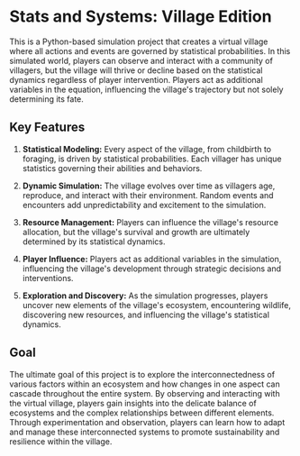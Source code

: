 # Stats and Systems: Village Edition

This is a Python-based simulation project that creates a virtual village where all actions and events are governed by statistical probabilities. In this simulated world, players can observe and interact with a community of villagers, but the village will thrive or decline based on the statistical dynamics regardless of player intervention. Players act as additional variables in the equation, influencing the village's trajectory but not solely determining its fate.

## Key Features

1. **Statistical Modeling:** Every aspect of the village, from childbirth to foraging, is driven by statistical probabilities. Each villager has unique statistics governing their abilities and behaviors.

2. **Dynamic Simulation:** The village evolves over time as villagers age, reproduce, and interact with their environment. Random events and encounters add unpredictability and excitement to the simulation.

3. **Resource Management:** Players can influence the village's resource allocation, but the village's survival and growth are ultimately determined by its statistical dynamics.

4. **Player Influence:** Players act as additional variables in the simulation, influencing the village's development through strategic decisions and interventions.

5. **Exploration and Discovery:** As the simulation progresses, players uncover new elements of the village's ecosystem, encountering wildlife, discovering new resources, and influencing the village's statistical dynamics.

## Goal

The ultimate goal of this project is to explore the interconnectedness of various factors within an ecosystem and how changes in one aspect can cascade throughout the entire system. By observing and interacting with the virtual village, players gain insights into the delicate balance of ecosystems and the complex relationships between different elements. Through experimentation and observation, players can learn how to adapt and manage these interconnected systems to promote sustainability and resilience within the village.
